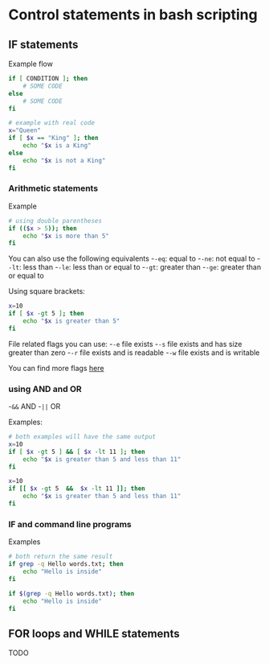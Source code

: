 # Control statements in bash scripting

## IF statements
Example flow
```bash
if [ CONDITION ]; then
    # SOME CODE
else
    # SOME CODE
fi

# example with real code
x="Queen"
if [ $x == "King" ]; then
    echo "$x is a King"
else
    echo "$x is not a King"
fi
```

### Arithmetic statements
Example
```bash
# using double parentheses
if (($x > 5)); then
    echo "$x is more than 5"
fi
```
You can also use the following equivalents
-`-eq`: equal to
-`-ne`: not equal to
-`-lt`: less than
-`-le`: less than or equal to
-`-gt`: greater than
-`-ge`: greater than or equal to

Using square brackets:
```bash
x=10
if [ $x -gt 5 ]; then
    echo "$x is greater than 5"
fi
```
File related flags you can use:
-`-e` file exists
-`-s` file exists and has size greater than zero
-`-r` file exists and is readable
-`-w` file exists and is writable

You can find more flags [here](https://www.gnu.org/software/bash/manual/html_node/Bash-Conditional-Expressions.html)

### using AND and OR
-`&&` AND
-`||` OR

Examples:
```bash
# both examples will have the same output
x=10
if [ $x -gt 5 ] && [ $x -lt 11 ]; then
    echo "$x is greater than 5 and less than 11"
fi

x=10
if [[ $x -gt 5  &&  $x -lt 11 ]]; then
    echo "$x is greater than 5 and less than 11"
fi
```

### IF and command line programs
Examples
```bash
# both return the same result
if grep -q Hello words.txt; then
    echo "Hello is inside"
fi

if $(grep -q Hello words.txt); then
    echo "Hello is inside"
fi
```

## FOR loops and WHILE statements
TODO